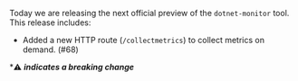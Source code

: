 Today we are releasing the next official preview of the `dotnet-monitor` tool. This release includes:

- Added a new HTTP route (`/collectmetrics`) to collect metrics on demand. (#68)

\*⚠️ **_indicates a breaking change_**
